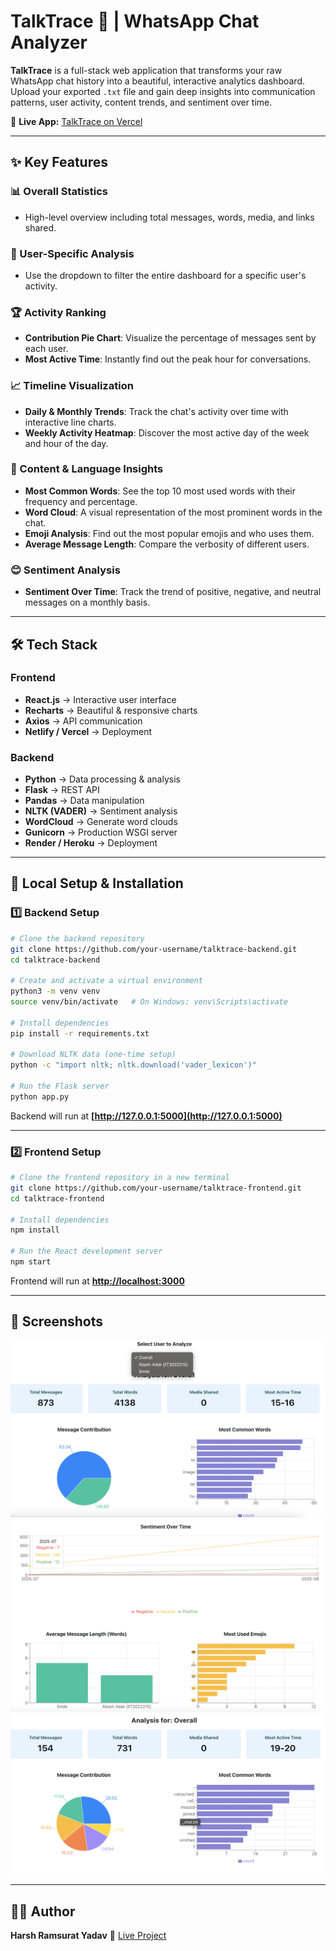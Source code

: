 # TalkTrace 💬 | WhatsApp Chat Analyzer

**TalkTrace** is a full-stack web application that transforms your raw WhatsApp chat history into a beautiful, interactive analytics dashboard.  
Upload your exported `.txt` file and gain deep insights into communication patterns, user activity, content trends, and sentiment over time.

🔗 **Live App:** [TalkTrace on Vercel](https://talk-trace.vercel.app/)

---

## ✨ Key Features

### 📊 Overall Statistics

- High-level overview including total messages, words, media, and links shared.

### 👤 User-Specific Analysis

- Use the dropdown to filter the entire dashboard for a specific user's activity.

### 🏆 Activity Ranking

- **Contribution Pie Chart**: Visualize the percentage of messages sent by each user.
- **Most Active Time**: Instantly find out the peak hour for conversations.

### 📈 Timeline Visualization

- **Daily & Monthly Trends**: Track the chat's activity over time with interactive line charts.
- **Weekly Activity Heatmap**: Discover the most active day of the week and hour of the day.

### 📝 Content & Language Insights

- **Most Common Words**: See the top 10 most used words with their frequency and percentage.
- **Word Cloud**: A visual representation of the most prominent words in the chat.
- **Emoji Analysis**: Find out the most popular emojis and who uses them.
- **Average Message Length**: Compare the verbosity of different users.

### 😊 Sentiment Analysis

- **Sentiment Over Time**: Track the trend of positive, negative, and neutral messages on a monthly basis.

---

## 🛠️ Tech Stack

### Frontend

- **React.js** → Interactive user interface
- **Recharts** → Beautiful & responsive charts
- **Axios** → API communication
- **Netlify / Vercel** → Deployment

### Backend

- **Python** → Data processing & analysis
- **Flask** → REST API
- **Pandas** → Data manipulation
- **NLTK (VADER)** → Sentiment analysis
- **WordCloud** → Generate word clouds
- **Gunicorn** → Production WSGI server
- **Render / Heroku** → Deployment

---

## 🚀 Local Setup & Installation

### 1️⃣ Backend Setup

```bash
# Clone the backend repository
git clone https://github.com/your-username/talktrace-backend.git
cd talktrace-backend

# Create and activate a virtual environment
python3 -m venv venv
source venv/bin/activate   # On Windows: venv\Scripts\activate

# Install dependencies
pip install -r requirements.txt

# Download NLTK data (one-time setup)
python -c "import nltk; nltk.download('vader_lexicon')"

# Run the Flask server
python app.py
```

Backend will run at **[http://127.0.0.1:5000](http://127.0.0.1:5000)**

---

### 2️⃣ Frontend Setup

```bash
# Clone the frontend repository in a new terminal
git clone https://github.com/your-username/talktrace-frontend.git
cd talktrace-frontend

# Install dependencies
npm install

# Run the React development server
npm start
```

Frontend will run at **[http://localhost:3000](http://localhost:3000)**

---

## 📸 Screenshots

![Dashboard](<frontend/data/Screenshot 2025-08-25 at 18.32.23.png>) ![Stats](<frontend/data/Screenshot 2025-08-25 at 18.32.45.png>) ![Word Frequency](<frontend/data/Screenshot 2025-08-25 at 18.33.07.png>)

---

## 👨‍💻 Author

**Harsh Ramsurat Yadav**
🔗 [Live Project](https://talk-trace.vercel.app/)
